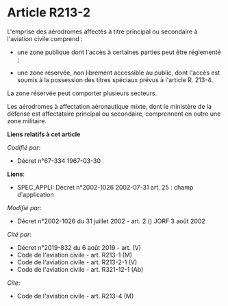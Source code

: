 # Article R213-2

L'emprise des aérodromes affectés à titre principal ou secondaire à l'aviation civile comprend :

- une zone publique dont l'accès à certaines parties peut être réglementé ;

- une zone réservée, non librement accessible au public, dont l'accès est soumis à la possession des titres spéciaux prévus à
l'article R. 213-4.

La zone réservée peut comporter plusieurs secteurs.

Les aérodromes à affectation aéronautique mixte, dont le ministère de la défense est affectataire principal ou secondaire,
comprennent en outre une zone militaire.

**Liens relatifs à cet article**

_Codifié par_:

  - Décret n°67-334 1967-03-30

**Liens**:

  - SPEC_APPLI: Décret n°2002-1026 2002-07-31 art. 25 : champ d'application

_Modifié par_:

  - Décret n°2002-1026 du 31 juillet 2002 - art. 2 () JORF 3 août 2002

_Cité par_:

  - Décret n°2019-832 du 6 août 2019 - art. (V)
  - Code de l'aviation civile - art. R213-1 (M)
  - Code de l'aviation civile - art. R213-2-1 (V)
  - Code de l'aviation civile - art. R321-12-1 (Ab)

_Cite_:

  - Code de l'aviation civile - art. R213-4 (M)
